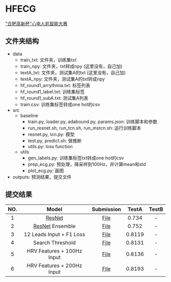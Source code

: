 # HFECG

["合肥高新杯"心电人机智能大赛](https://tianchi.aliyun.com/competition/entrance/231754/introduction)

## 文件夹结构

- data
	- train_txt: 文件夹，训练集txt
	- train_npy: 文件夹，txt转成npy (这里没有，自己加)
	- textA_txt: 文件夹，测试集A的txt (这里没有，自己加)
	- textA_npy: 文件夹，测试集A的txt转成npy
	- hf_round1_arrythmia.txt: 标签列表
	- hf_round1_label.txt: 训练集标签
	- hf_round1_subA.txt: 测试集A列表
	- train.csv: 训练集标签转成one hot的csv
- src
	- baseline
		- train.py, loader.py, adabound.py, params.json: 训练脚本和参数
		- run_resnet.sh, run_tcn.sh, run_mstcn.sh: 运行训练脚本
		- resnet.py, tcn.py: 模型
		- test.py, predict.sh: 做推断
		- utils.py: loss function
	- utils
		- gen_labels.py: 训练集标签txt转成one hot的csv
		- prep_ecg.py: 预处理，降采样到100Hz，并计算mean和std
		- plot_ecg.py: 画图
- outputs: 预测结果，提交文件

## 提交结果
|NO.|Model|Submission|TestA|TestB|
|:-:|:---:|:--------:|:---:|:---:|
|1|[ResNet](https://github.com/quqixun/HFECG/blob/master/qqx/src/baseline/resnet.py#L65)|[File](./outputs/baseline-resnet/baseline-resnet.txt)|0.734|-|
|2|[ResNet](https://github.com/quqixun/HFECG/blob/master/qqx/src/baseline/resnet.py#L65) Ensemble|[File](./outputs/baseline-resnet/baseline-resnet-ensemble.txt)|0.752|-|
|3|12 Leads Input + F1 Loss|[File](./outputs/12-12-resnet-mbw/i2-12-resnet-ensemble.txt)|0.8119|-|
|4|Search Threshold|[File](./outputs/st-12-resnet/st-12-resnet-ensemble.txt)|0.8131|-|
|5|HRV Features + 100Hz Input|[File](./outputs/hrv-100-12-resnet/hrv-100-12-resnet-ensemble.txt)|0.8136|-|
|6|HRV Features + 200Hz Input|[File](./outputs/hrv-200-12-resnet/hrv-200-12-resnet-ensemble.txt)|0.8193|-|
